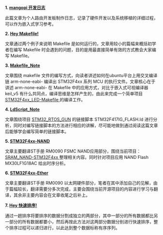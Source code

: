 **1. <a href="https://github.com/laneston/Note/blob/master/mangopi_developLog.md">mangopi 开发日志</a>**

此篇文章为个人路由开发板制作日志，记录了硬件开发以及系统移植的详细过程，可以作为嵌入式学习参考。

**2. <a href="https://github.com/laneston/Note/blob/master/Hey_Makefile.md"> Hey Makefile! </a>**

文章通过两个例子来说明 Makefile 是如何运行的，文章用较小的篇幅来概括初学者在编写 Makefile 时会遇到的问题，目的是用最直接简单有效的方式教会大家编写 Makefile。

**3. <a href="https://github.com/laneston/Note/blob/master/Makefile_Note.md"> Makefile_Note </a>**

文章围绕 makefile 文件的编写方式，向读者讲述如何在ubuntu平台上用交叉编译链 arm-none-eabi- 编译出 STM32F4xx 系列 MCU 的执行文件。文章核心在于讲述 arm-none-eabi- 在 Makefile 中的应用方式，对比于嵌入式可视编译器 keil_v5 有什么共同点，编译思维是怎样产生的，由此来完成一个简单项目 <a href="https://github.com/laneston/STM32F4xx_LED-Makefile"> STM32F4xx_LED-Makefile </a> 的编译工作。

**4. <a href="https://github.com/laneston/Note/blob/master/LdScript_Note.md"> LdScript_Note </a>**

文章围绕项目 <a href = "https://github.com/laneston/STM32_RTOS_GUN">STM32_RTOS_GUN</a> 的链接脚本 STM32F417IG_FLASH.ld 进行分析，同时对编写链接脚本的方法进行相应的讲解，尽可能地做到通过阅读这篇文章后能够学会编写简单的链接脚本。

**5. <a href="https://github.com/laneston/Note/blob/master/STM32F4xx-NAND.md"> STM32F4xx-NAND </a>**

文章主要翻译ST手册 RM0090 FSMC NAND应用部分，围绕当前项目：<a href="https://github.com/laneston/SRAM_NAND-STM32F4xx"> SRAM_NAND-STM32F4xx </a> 整理相关内容。同时针对项目应用 NAND Flash MX30LF1G18AC 给出时序分析。

**6. <a href="https://github.com/laneston/Note/blob/master/STM32F4xx-Ether.md"> STM32F4xx-Ether </a>**

文章主要翻译ST手册 RM0090 以太网硬件部分，笔者在其中添加自己的见解，由于篇幅较长，翻译需要分多次完成，主要会围绕当前开源项目的内容进行学习与翻译，其余非主要内容会在文章收尾之后补上。

**7. <a href="https://github.com/laneston/Note/blob/master/quicksort_Note.md"> Hey 快速排序! </a>**

通过一趟排序将要排序的数据分割成独立的两部分，其中一部分的所有数据都比另一部分的所有数据都要小，然后再按此方法对这两部分数据分别进行快速排序，整个排序过程可以递归进行，以此达到整个数据标称有序序列。